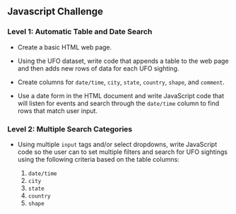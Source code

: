 ## Javascript Challenge

### Level 1: Automatic Table and Date Search

* Create a basic HTML web page.

* Using the UFO dataset, write code that appends a table to the web page and then adds new rows of data for each UFO sighting.

 * Create columns for `date/time`, `city`, `state`, `country`, `shape`, and `comment`.

* Use a date form in the HTML document and write JavaScript code that will listen for events and search through the `date/time` column to find rows that match user input.

### Level 2: Multiple Search Categories

* Using multiple `input` tags and/or select dropdowns, write JavaScript code so the user can to set multiple filters and search for UFO sightings using the following criteria based on the table columns:

  1. `date/time`
  2. `city`
  3. `state`
  4. `country`
  5. `shape`
